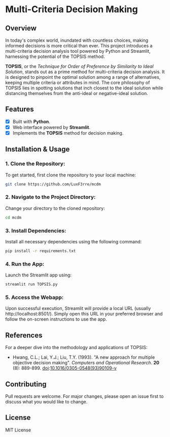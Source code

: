 # Multi-Criteria Decision Making

## Overview

In today's complex world, inundated with countless choices, making informed decisions is more critical than ever. This project introduces a multi-criteria decision analysis tool powered by Python and Streamlit, harnessing the potential of the TOPSIS method.

**TOPSIS**, or the *Technique for Order of Preference by Similarity to Ideal Solution*, stands out as a prime method for multi-criteria decision analysis. It is designed to pinpoint the optimal solution among a range of alternatives, keeping multiple criteria or attributes in mind. The core philosophy of TOPSIS lies in spotting solutions that inch closest to the ideal solution while distancing themselves from the anti-ideal or negative-ideal solution.

## Features

- [x] Built with **Python**.
- [x] Web interface powered by **Streamlit**.
- [x] Implements the **TOPSIS** method for decision making.

## Installation & Usage

### 1. **Clone the Repository:**

To get started, first clone the repository to your local machine:

```bash
git clone https://github.com/LuxF3rre/mcdm
```

### 2. Navigate to the Project Directory:
Change your directory to the cloned repository:

```bash
cd mcdm
```

### 3. Install Dependencies:
Install all necessary dependencies using the following command:

```bash
pip install -r requirements.txt
```

### 4. Run the App:
Launch the Streamlit app using:

```bash
streamlit run TOPSIS.py
```

### 5. Access the Webapp:
Upon successful execution, Streamlit will provide a local URL (usually http://localhost:8501/). Simply open this URL in your preferred browser and follow the on-screen instructions to use the app.

## References

For a deeper dive into the methodology and applications of TOPSIS:

- Hwang, C.L.; Lai, Y.J.; Liu, T.Y. (1993). "A new approach for multiple objective decision making". _Computers and Operational Research_. **20** (8): 889-899. [doi](https://en.wikipedia.org/wiki/Doi_(identifier) "Doi (identifier)"):[10.1016/0305-0548(93)90109-v](https://doi.org/10.1016%2F0305-0548%2893%2990109-v)

## Contributing

Pull requests are welcome. For major changes, please open an issue first to discuss what you would like to change.

## License

MIT License
